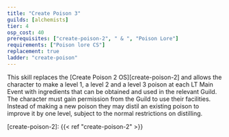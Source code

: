 ```yaml
---
title: "Create Poison 3"
guilds: [alchemists]
tier: 4
osp_cost: 40
prerequisites: ["create-poison-2", " & ", "Poison Lore"]
requirements: ["Poison lore CS"]
replacement: true
ladder: "create-poison"
---
```

This skill replaces the [Create Poison 2 OS][create-poison-2] and allows the character to make a level 1, a level 2 and a level 3 poison at each LT Main Event with ingredients that can be obtained and used in the relevant Guild. The character must gain permission from the Guild to use their facilities. Instead of making a new poison they may distil an existing poison to improve it by one level, subject to the normal restrictions on distilling.

[create-poison-2]: {{< ref "create-poison-2" >}}